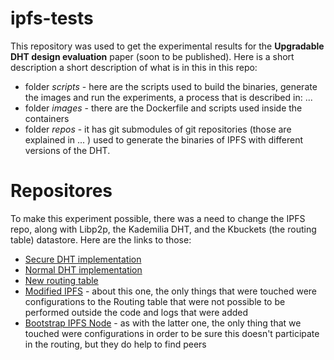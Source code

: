 # ipfs-tests
This repository was used to get the experimental results for the **Upgradable DHT design evaluation** paper (soon to be published). Here is a short description a short description of what is in this in this repo:
- folder *scripts* - here are the scripts used to build the binaries, generate the images and run the experiments, a process that is described in: ...
- folder *images*  - there are the Dockerfile and scripts used inside the containers
- folder *repos*   - it has git submodules of git repositories (those are explained in ... ) used to generate the binaries of IPFS with different versions of the DHT.

# Repositores
To make this experiment possible, there was a need to change the IPFS repo, along with Libp2p, the Kademilia DHT, and the Kbuckets (the routing table) datastore. Here are the links to those:
- [Secure DHT implementation](https://github.com/JamesHertz/go-libp2p-kad-dht/tree/secure-dht)
- [Normal DHT implementation](https://github.com/JamesHertz/go-libp2p-kad-dht)
- [New routing table](https://github.com/JamesHertz/go-libp2p-kbucket/tree/experments)
- [Modified IPFS](https://github.com/JamesHertz/kubo/tree/experiments) - about this one, the only things that were touched were configurations to the Routing table that were not possible to be performed outside the code and logs that were added
- [Bootstrap IPFS Node](https://github.com/JamesHertz/kubo/tree/boot-node) - as with the latter one, the only thing that we touched were configurations in order to be sure this doesn't participate in the routing, but they do help to find peers
